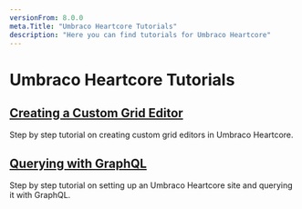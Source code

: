 ```yaml
---
versionFrom: 8.0.0
meta.Title: "Umbraco Heartcore Tutorials"
description: "Here you can find tutorials for Umbraco Heartcore"
---
```


# Umbraco Heartcore Tutorials

## [Creating a Custom Grid Editor](Creating-A-Custom-Grid-Editor/)

Step by step tutorial on creating custom grid editors in Umbraco Heartcore.

## [Querying with GraphQL](Querying-With-GraphQL/)

Step by step tutorial on setting up an Umbraco Heartcore site and querying it with GraphQL.

